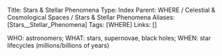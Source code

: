 Title: Stars & Stellar Phenomena
Type: Index
Parent: WHERE / Celestial & Cosmological Spaces / Stars & Stellar Phenomena
Aliases: [Stars__Stellar_Phenomena]
Tags: [WHERE]
Links: []

WHO: astronomers; WHAT: stars, supernovae, black holes; WHEN: star lifecycles (millions/billions of years)
